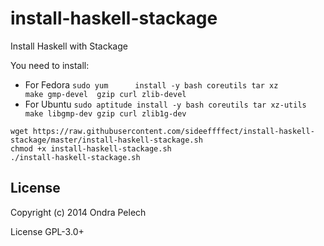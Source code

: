 install-haskell-stackage
========================

Install Haskell with Stackage

You need to install:

 * For Fedora `sudo yum      install -y bash coreutils tar xz       make gmp-devel  gzip curl zlib-devel`
 * For Ubuntu `sudo aptitude install -y bash coreutils tar xz-utils make libgmp-dev gzip curl zlib1g-dev`

```
wget https://raw.githubusercontent.com/sideeffffect/install-haskell-stackage/master/install-haskell-stackage.sh
chmod +x install-haskell-stackage.sh
./install-haskell-stackage.sh
```

License
------------
Copyright (c) 2014 Ondra Pelech

License GPL-3.0+

